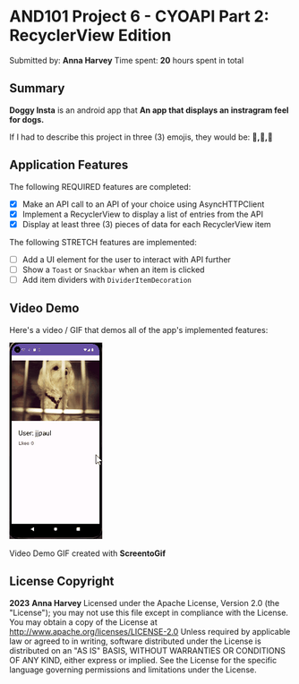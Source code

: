 # AND101 Project 6 - CYOAPI Part 2: RecyclerView Edition 
Submitted by: **Anna Harvey** Time spent: **20** hours spent in total 

## Summary 
**Doggy Insta** is an android app that **An app that displays an instragram feel for dogs.**

If I had to describe this project in three (3) emojis, they would be: **🐶,🐾,🤯**

## Application Features 
The following REQUIRED features are completed: 
- [X] Make an API call to an API of your choice using AsyncHTTPClient
- [X] Implement a RecyclerView to display a list of entries from the API
- [X] Display at least three (3) pieces of data for each RecyclerView item

The following STRETCH features are implemented: 
- [ ] Add a UI element for the user to interact with API further 
- [ ] Show a `Toast` or `Snackbar` when an item is clicked
- [ ] Add item dividers with `DividerItemDecoration`

## Video Demo 
Here's a video / GIF that demos all of the app's implemented features: 


![](https://github.com/anchan0223/dogs_insta/blob/master/Project6.gif)



Video Demo GIF created with **ScreentoGif** 

## License Copyright 
**2023** **Anna Harvey** Licensed under the Apache License, Version 2.0 (the "License"); you may not use this file except in compliance with the License. You may obtain a copy of the License at http://www.apache.org/licenses/LICENSE-2.0 Unless required by applicable law or agreed to in writing, software distributed under the License is distributed on an "AS IS" BASIS, 
WITHOUT WARRANTIES OR CONDITIONS OF ANY KIND, either express or implied. See the License for the specific language governing permissions and limitations under the License.



